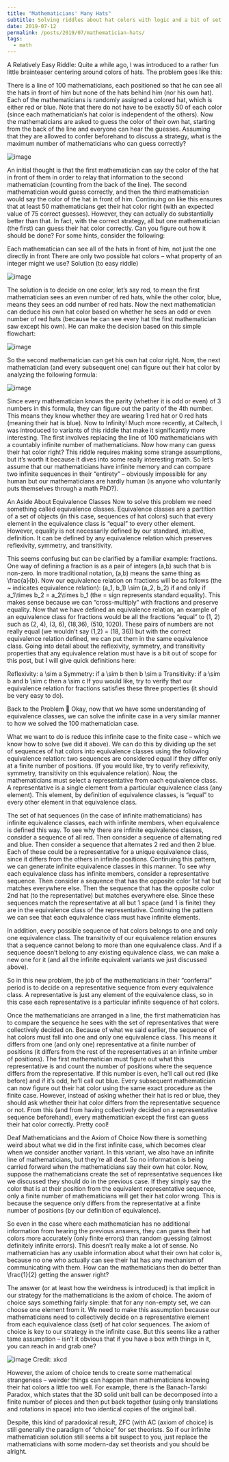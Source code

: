 ```yaml
---
title: "Mathematicians' Many Hats"
subtitle: Solving riddles about hat colors with logic and a bit of set theory.
date: 2019-07-12
permalink: /posts/2019/07/mathematician-hats/
tags:
  - math
---
```


A Relatively Easy Riddle:
Quite a while ago, I was introduced to a rather fun little brainteaser centering around colors of hats. The problem goes like this:

There is a line of 100 mathematicians, each positioned so that he can see all the hats in front of him but none of the hats behind him (nor his own hat). Each of the mathematicians is randomly assigned a colored hat, which is either red or blue. Note that there do not have to be exactly 50 of each color (since each mathematician’s hat color is independent of the others). Now the mathematicians are asked to guess the color of their own hat, starting from the back of the line and everyone can hear the guesses. Assuming that they are allowed to confer beforehand to discuss a strategy, what is the maximum number of mathematicians who can guess correctly?

![image](https://github.com/user-attachments/assets/a5df0f2b-a884-4560-83ac-ad425263ec6e)

An initial thought is that the first mathematician can say the color of the hat in front of them in order to relay that information to the second mathematician (counting from the back of the line). The second mathematician would guess correctly, and then the third mathematician would say the color of the hat in front of him. Continuing on like this ensures that at least 50 mathematicians get their hat color right (with an expected value of 75 correct guesses). However, they can actually do substantially better than that. In fact, with the correct strategy, all but one mathematician (the first) can guess their hat color correctly. Can you figure out how it should be done? For some hints, consider the following:

Each mathematician can see all of the hats in front of him, not just the one directly in front
There are only two possible hat colors – what property of an integer might we use?
Solution (to easy riddle)

![image](https://github.com/user-attachments/assets/e61e3d6e-c7df-4028-a969-b9edb77fe3de)

The solution is to decide on one color, let’s say red, to mean the first mathematician sees an even number of red hats, while the other color, blue, means they sees an odd number of red hats. Now the next mathematician can deduce his own hat color based on whether he sees an odd or even number of red hats (because he can see every hat the first mathematician saw except his own). He can make the decision based on this simple flowchart:


![image](https://github.com/user-attachments/assets/baabd8f5-f5ce-423d-8ed4-b1d6e6ef87de)


So the second mathematician can get his own hat color right. Now, the next mathematician (and every subsequent one) can figure out their hat color by analyzing the following formula:


![image](https://github.com/user-attachments/assets/920648dc-9671-4455-bbe6-f0198564b381)


Since every mathematician knows the parity (whether it is odd or even) of 3 numbers in this formula, they can figure out the parity of the 4th number. This means they know whether they are wearing 1 red hat or 0 red hats (meaning their hat is blue).
Now to Infinity!
Much more recently, at Caltech, I was introduced to variants of this riddle that make it significantly more interesting. The first involves replacing the line of 100 mathematicians with a countably infinite number of mathematicians. Now how many can guess their hat color right? This riddle requires making some strange assumptions, but it’s worth it because it dives into some really interesting math. So let’s assume that our mathematicians have infinite memory and can compare two infinite sequences in their “entirety” – obviously impossible for any human but our mathematicians are hardly human (is anyone who voluntarily puts themselves through a math PhD?).

An Aside About Equivalence Classes
Now to solve this problem we need something called equivalence classes. Equivalence classes are a partition of a set of objects (in this case, sequences of hat colors) such that every element in the equivalence class is “equal” to every other element. However, equality is not necessarily defined by our standard, intuitive, definition. It can be defined by any equivalence relation which preserves reflexivity, symmetry, and transitivity.

This seems confusing but can be clarified by a familiar example: fractions. One way of defining a fraction is as a pair of integers (a,b) such that b is non-zero. In more traditional notation, (a,b) means the same thing as   \frac{a}{b}. Now our equivalence relation on fractions will be as follows (the ~ indicates equivalence relation): (a_1, b_1) \sim (a_2, b_2)  if and only if a_1\times b_2 = a_2\times b_1 (the = sign represents standard equality). This makes sense because we can “cross-multiply” with fractions and preserve equality. Now that we have defined an equivalence relation, an example of an equivalence class for fractions would be all the fractions “equal” to (1, 2) such as (2, 4), (3, 6), (18,36), (510, 1020). These pairs of numbers are not really equal (we wouldn’t say (1,2) = (18, 36)) but with the correct equivalence relation defined, we can put them in the same equivalence class. Going into detail about the reflexivity, symmetry, and transitivity properties that any equivalence relation must have is a bit out of scope for this post, but I will give quick definitions here:

Reflexivity: a \sim a
Symmetry: if a \sim b then b \sim a
Transitivity: if a \sim b and b \sim c then a \sim c
If you would like, try to verify that our equivalence relation for fractions satisfies these three properties (it should be very easy to do).

Back to the Problem 🙂
Okay, now that we have some understanding of equivalence classes, we can solve the infinite case in a very similar manner to how we solved the 100 mathematician case.

What we want to do is reduce this infinite case to the finite case – which we know how to solve (we did it above). We can do this by dividing up the set of sequences of hat colors into equivalence classes using the following equivalence relation: two sequences are considered equal if they differ only at a finite number of positions. (If you would like, try to verify reflexivity, symmetry, transitivity on this equivalence relation). Now, the mathematicians must select a representative from each equivalence class. A representative is a single element from a particular equivalence class (any element). This element, by definition of equivalence classes, is “equal” to every other element in that equivalence class.

The set of hat sequences (in the case of infinite mathematicians) has infinite equivalence classes, each with infinite members, when equivalence is defined this way. To see why there are infinite equivalence classes, consider a sequence of all red. Then consider a sequence of alternating red and blue. Then consider a sequence that alternates 2 red and then 2 blue. Each of these could be a representative for a unique equivalence class, since it differs from the others in infinite positions. Continuing this pattern, we can generate infinite equivalence classes in this manner. To see why each equivalence class has infinite members, consider a representative sequence. Then consider a sequence that has the opposite color 1st hat but matches everywhere else. Then the sequence that has the opposite color 2nd hat (to the representative) but matches everywhere else. Since these sequences match the representative at all but 1 space (and 1 is finite) they are in the equivalence class of the representative. Continuing the pattern we can see that each equivalence class must have infinite elements.

In addition, every possible sequence of hat colors belongs to one and only one equivalence class. The transitivity of our equivalence relation ensures that a sequence cannot belong to more than one equivalence class. And if a sequence doesn’t belong to any existing equivalence class, we can make a new one for it (and all the infinite equivalent variants we just discussed above).

So in this new problem, the job of the mathematicians in their “conferral” period is to decide on a representative sequence from every equivalence class. A representative is just any element of the equivalence class, so in this case each representative is a particular infinite sequence of hat colors.

Once the mathematicians are arranged in a line, the first mathematician has to compare the sequence he sees with the set of representatives that were collectively decided on. Because of what we said earlier, the sequence of hat colors must fall into one and only one equivalence class. This means it differs from one (and only one) representative at a finite number of positions (it differs from the rest of the representatives at an infinite umber of positions). The first mathematician must figure out what this representative is and count the number of positions where the sequence differs from the representative. If this number is even, he’ll call out red (like before) and if it’s odd, he’ll call out blue. Every subsequent mathematician can now figure out their hat color using the same exact procedure as the finite case. However, instead of asking whether their hat is red or blue, they should ask whether their hat color differs from the representative sequence or not. From this (and from having collectively decided on a representative sequence beforehand), every mathematician except the first can guess their hat color correctly. Pretty cool!

Deaf Mathematicians and the Axiom of Choice
Now there is something weird about what we did in the first infinite case, which becomes clear when we consider another variant. In this variant, we also have an infinite line of mathematicians, but they’re all deaf. So no information is being carried forward when the mathematicians say their own hat color. Now, suppose the mathematicians create the set of representative sequences like we discussed they should do in the previous case. If they simply say the color that is at their position from the equivalent representative sequence, only a finite number of mathematicians will get their hat color wrong. This is because the sequence only differs from the representative at a finite number of positions (by our definition of equivalence).

So even in the case where each mathematician has no additional information from hearing the previous answers, they can guess their hat colors more accurately (only finite errors) than random guessing (almost definitely infinite errors). This doesn’t really make a lot of sense. No mathematician has any usable information about what their own hat color is, because no one who actually can see their hat has any mechanism of communicating with them. How can the mathematicians then do better than \frac{1}{2} getting the answer right?

The answer (or at least how the weirdness is introduced) is that implicit in our strategy for the mathematicians is the axiom of choice. The axiom of choice says something fairly simple: that for any non-empty set, we can choose one element from it. We need to make this assumption because our mathematicians need to collectively decide on a representative element from each equivalence class (set) of hat color sequences. The axiom of choice is key to our strategy in the infinite case. But this seems like a rather tame assumption – isn’t it obvious that if you have a box with things in it, you can reach in and grab one?


![image](https://github.com/user-attachments/assets/bd0c4d4e-ed9c-47dd-8bc6-7eb99c4c84d6)
Credit: xkcd

However, the axiom of choice tends to create some mathematical strangeness – weirder things can happen than mathematicians knowing their hat colors a little too well. For example, there is the Banach-Tarski Paradox, which states that the 3D solid unit ball can be decomposed into a finite number of pieces and then put back together (using only translations and rotations in space) into two identical copies of the original ball.

Despite, this kind of paradoxical result, ZFC (with AC (axiom of choice) is still generally the paradigm of “choice” for set theorists. So if our infinite mathematician solution still seems a bit suspect to you, just replace the mathematicians with some modern-day set theorists and you should be alright.
